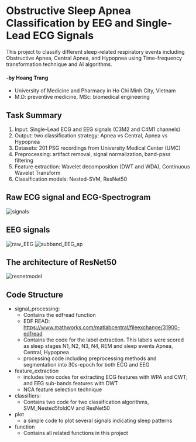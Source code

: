 # Obstructive Sleep Apnea Classification by EEG and Single-Lead ECG Signals
This project to classify different sleep-related respiratory events including Obstructive Apnea, Central Apnea, and Hypopnea using Time-frequency transformation technique and AI algorithms.
#### -by Hoang Trang
* University of Medicine and Pharmacy in Ho Chi Minh City, Vietnam
* M.D: preventive medicine, MSc: biomedical engineering
## Task Summary
1. Input: Single-Lead ECG and EEG signals (C3M2 and C4M1 channels)
2. Output: two classification strategy: Apnea vs Central, Apnea vs Hypopnea
3. Datasets: 201 PSG recordings from University Medical Center (UMC)
4. Preprocessing: artifact removal, signal normalization, band-pass filtering
5. Feature extraction: Wavelet decomposition (DWT and WDA), Continuous Wavelet Transform
6. Classification models: Nested-SVM, ResNet50
## Raw ECG signal and ECG-Spectrogram



![signals](https://github.com/user-attachments/assets/be88155e-5e0f-49f9-876a-c23d8de883ab)

## EEG signals
![raw_EEG](https://github.com/user-attachments/assets/f671e12c-e931-42bd-91b2-9952cb71819e)
![subband_EEG_ap](https://github.com/user-attachments/assets/58419eb6-4a18-44a9-8c10-d82bd43ccc36)
## The architecture of ResNet50
![resnetmodel](https://github.com/user-attachments/assets/ea355554-bbda-4435-a224-c5ed5b77f397)
## Code Structure
* signal_processing:
  - Contains the edfread function
  - EDF READ: https://www.mathworks.com/matlabcentral/fileexchange/31900-edfread
  - Contains the code for the label extraction. This labels were scored as sleep stages N1, N2, N3, N4, REM and sleep events Apnea, Central, Hypopnea
  - processing code including preprocessing methods and segmentation into 30s-epoch for both ECG and EEG
* feature_extraction
  - includes two codes for extracting ECG features with WPA and CWT; and EEG sub-bands features with DWT
  - NCA feature selection technique
* classifiers:
  - Contains two code for two classification algorithms, SVM_Nested5foldCV and ResNet50
* plot
  - a simple code to plot several signals indicating sleep patterns
* function
  - Contains all related functions in this project
